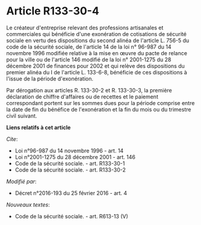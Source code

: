 # Article R133-30-4

Le créateur d'entreprise relevant des professions artisanales et commerciales  qui bénéficie d'une exonération de cotisations
de sécurité sociale en vertu des dispositions du second alinéa  de l'article L. 756-5 du code de la sécurité sociale, de
l'article 14 de la loi n° 96-987 du 14 novembre 1996 modifiée relative à la mise en œuvre du pacte de relance pour la ville
ou de l'article 146 modifié de la loi n° 2001-1275 du 28 décembre 2001 de finances pour 2002 et qui relève des dispositions
du premier alinéa du I de l'article L. 133-6-8, bénéficie de ces dispositions à l'issue de la période d'exonération. 

Par dérogation aux articles R. 133-30-2 et R. 133-30-3, la première déclaration de chiffre d'affaires ou de recettes et le
paiement correspondant portent sur les sommes dues pour la période comprise entre la date de fin du bénéfice de l'exonération
et la fin du mois ou du trimestre civil suivant.

**Liens relatifs à cet article**

_Cite_:

  - Loi n°96-987 du 14 novembre 1996 - art. 14
  - Loi n°2001-1275 du 28 décembre 2001  - art. 146
  - Code de la sécurité sociale. - art. R133-30-1
  - Code de la sécurité sociale. - art. R133-30-2

_Modifié par_:

  - Décret n°2016-193 du 25 février 2016 - art. 4

_Nouveaux textes_:

  - Code de la sécurité sociale. - art. R613-13 (V)
